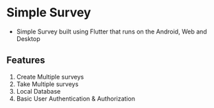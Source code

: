 # Simple Survey 

- Simple Survey built using Flutter that runs on the Android, Web and Desktop 

## Features

1. Create Multiple surveys
2. Take Multiple surveys
3. Local Database
4. Basic User Authentication & Authorization

